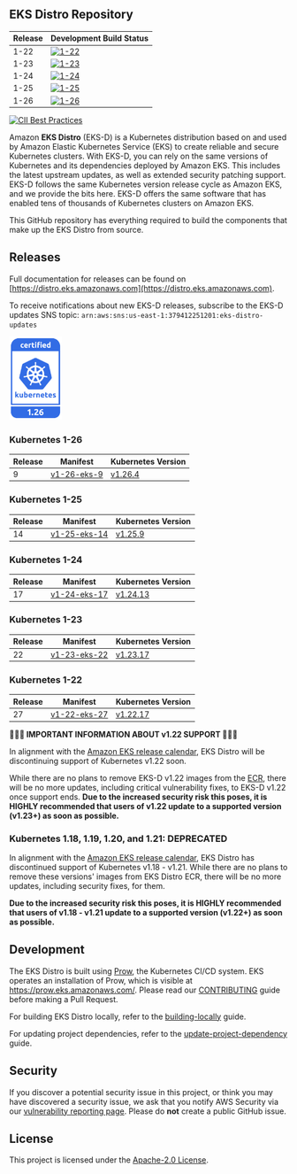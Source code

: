 ## EKS Distro Repository


| Release | Development Build Status |
|------| --- |
| 1-22 | [![1-22](https://prow.eks.amazonaws.com/badge.svg?jobs=build-1-22-postsubmit)](https://prow.eks.amazonaws.com/?job=build-1-22-postsubmit) |
| 1-23 | [![1-23](https://prow.eks.amazonaws.com/badge.svg?jobs=build-1-23-postsubmit)](https://prow.eks.amazonaws.com/?job=build-1-23-postsubmit) |
| 1-24 | [![1-24](https://prow.eks.amazonaws.com/badge.svg?jobs=build-1-24-postsubmit)](https://prow.eks.amazonaws.com/?job=build-1-24-postsubmit) |
| 1-25 | [![1-25](https://prow.eks.amazonaws.com/badge.svg?jobs=build-1-25-postsubmit)](https://prow.eks.amazonaws.com/?job=build-1-25-postsubmit) |
| 1-26 | [![1-26](https://prow.eks.amazonaws.com/badge.svg?jobs=build-1-26-postsubmit)](https://prow.eks.amazonaws.com/?job=build-1-26-postsubmit) |


[![CII Best Practices](https://bestpractices.coreinfrastructure.org/projects/6111/badge)](https://bestpractices.coreinfrastructure.org/projects/6111)

Amazon **EKS Distro** (EKS-D) is a Kubernetes distribution based on and used by
Amazon Elastic Kubernetes Service (EKS) to create reliable and secure Kubernetes
clusters. With EKS-D, you can rely on the same versions of Kubernetes and its
dependencies deployed by Amazon EKS. This includes the latest upstream updates,
as well as extended security patching support. EKS-D follows the same Kubernetes
version release cycle as Amazon EKS, and we provide the bits here. EKS-D offers
the same software that has enabled tens of thousands of Kubernetes clusters on
Amazon EKS.

This GitHub repository has everything required to build the components that make
up the EKS Distro from source.

## Releases

Full documentation for releases can be found on [https://distro.eks.amazonaws.com](https://distro.eks.amazonaws.com).

To receive notifications about new EKS-D releases, subscribe to the EKS-D updates SNS topic:
`arn:aws:sns:us-east-1:379412251201:eks-distro-updates`

[<img src="docs/contents/certified-kubernetes-1.26-color.svg" height=150>](https://github.com/cncf/k8s-conformance/pull/2507)
<!--
Source: https://github.com/cncf/artwork/tree/master/projects/kubernetes/certified-kubernetes
-->

### Kubernetes 1-26

| Release | Manifest | Kubernetes Version |
| -- | --- | --- |
| 9 | [v1-26-eks-9](https://distro.eks.amazonaws.com/kubernetes-1-26/kubernetes-1-26-eks-9.yaml) | [v1.26.4](https://github.com/kubernetes/kubernetes/release/tag/v1.26.4) |


### Kubernetes 1-25

| Release | Manifest | Kubernetes Version |
| -- | --- | --- |
| 14 | [v1-25-eks-14](https://distro.eks.amazonaws.com/kubernetes-1-25/kubernetes-1-25-eks-14.yaml) | [v1.25.9](https://github.com/kubernetes/kubernetes/release/tag/v1.25.9) |


### Kubernetes 1-24

| Release | Manifest | Kubernetes Version |
| --- | --- | --- |
| 17 | [v1-24-eks-17](https://distro.eks.amazonaws.com/kubernetes-1-24/kubernetes-1-24-eks-17.yaml) | [v1.24.13](https://github.com/kubernetes/kubernetes/release/tag/v1.24.13) |

### Kubernetes 1-23

| Release | Manifest | Kubernetes Version |
| --- | --- | --- |
| 22 | [v1-23-eks-22](https://distro.eks.amazonaws.com/kubernetes-1-23/kubernetes-1-23-eks-22.yaml) | [v1.23.17](https://github.com/kubernetes/kubernetes/release/tag/v1.23.17) |

### Kubernetes 1-22

| Release | Manifest | Kubernetes Version |
| --- | --- | --- |
| 27 | [v1-22-eks-27](https://distro.eks.amazonaws.com/kubernetes-1-22/kubernetes-1-22-eks-27.yaml) | [v1.22.17](https://github.com/kubernetes/kubernetes/release/tag/v1.22.17) |


**🚨🚨🚨 IMPORTANT INFORMATION ABOUT v1.22 SUPPORT 🚨🚨🚨**

In alignment with the [Amazon EKS release calendar](https://docs.aws.amazon.com/eks/latest/userguide/kubernetes-versions.html#kubernetes-release-calendar),
EKS Distro will be discontinuing support of Kubernetes v1.22 soon.

While there are no plans to remove EKS-D v1.22 images from the 
[ECR](https://gallery.ecr.aws/eks-distro), there will be no more updates, 
including critical vulnerability fixes, to EKS-D v1.22 once support ends. 
**Due to the increased security risk this poses, it is HIGHLY recommended that 
users of v1.22 update to a supported version (v1.23+) as soon as possible.**

### Kubernetes 1.18, 1.19, 1.20, and 1.21: DEPRECATED

In alignment with the [Amazon EKS release calendar](https://docs.aws.amazon.com/eks/latest/userguide/kubernetes-versions.html#kubernetes-release-calendar),
EKS Distro has discontinued support of Kubernetes v1.18 - v1.21. While there are
no plans to remove these versions' images from EKS Distro ECR, there will be no
more updates, including security fixes, for them.

**Due to the increased security risk this poses, it is HIGHLY recommended that
users of v1.18 - v1.21 update to a supported version (v1.22+) as soon as
possible.**

## Development

The EKS Distro is built using
[Prow](https://github.com/kubernetes/test-infra/tree/master/prow), the
Kubernetes CI/CD system. EKS operates an installation of Prow, which is visible
at https://prow.eks.amazonaws.com/. Please read our
[CONTRIBUTING](CONTRIBUTING.md) guide before making a Pull Request.

For building EKS Distro locally, refer to the
[building-locally](docs/development/building-locally.md) guide.

For updating project dependencies, refer to the
[update-project-dependency](docs/development/update-project-dependency.md) guide.

## Security

If you discover a potential security issue in this project, or think you may
have discovered a security issue, we ask that you notify AWS Security via our
[vulnerability reporting page](http://aws.amazon.com/security/vulnerability-reporting/).
Please do **not** create a public GitHub issue.

## License

This project is licensed under the [Apache-2.0 License](LICENSE).
